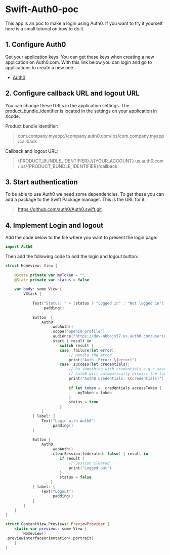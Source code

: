 # Swift-Auth0-poc

This app is an poc to make a login using Auth0. If you want to try it yourself here is a small tutorial on how to do it.

## 1. Configure Auth0

Get your application keys. You can get these keys when creating a new application on Auth0.com. With this link below you can login and go to applications to create a new one.

- [Auth0](https://auth0.auth0.com/u/login/identifier?state=hKFo2SBYdzFjM3BUQnl6WWtQYXJzaENJZTNtUFFlVEJCc0RRWqFur3VuaXZlcnNhbC1sb2dpbqN0aWTZIGNtbnZjZF83U19BMnRaVVZXa2t6Y3lkMGhPWV83bURmo2NpZNkgekVZZnBvRnpVTUV6aWxoa0hpbGNXb05rckZmSjNoQUk)

## 2. Configure callback URL and logout URL

You can change these URLs in the application settings. The product_bundle_identifier is located in the settings on your application in Xcode.

Product bundle identifier:

> com.company.myapp://company.auth0.com/ios/com.company.myapp/callback

Callback and logout URL:

> {PRODUCT_BUNDLE_IDENTIFIER}://{YOUR_ACCOUNT}.us.auth0.com/ios/{PRODUCT_BUNDLE_IDENTIFIER}/callback

## 3. Start authentication

To be able to use Auth0 we need some dependencies. To get these you can add a package to the Swift Package manager. This is the URL for it:

> https://github.com/auth0/Auth0.swift.git

## 4. Implement Login and logout

Add the code below to the file where you want to present the login page:

```swift
import Auth0
```

Then add the following code to add the login and logout button:

```swift
struct Homeview: View {
    
    @State private var myToken = ""
    @State private var status = false
    
    var body: some View {
        VStack {
            
            Text("Status: " + (status ? "Logged in" : "Not logged in"))
                .padding()
            
            Button  {
                Auth0
                    .webAuth()
                    .scope("openid profile")
                    .audience("https://dev-nbbojs57.us.auth0.com/userinfo")
                    .start { result in
                        switch result {
                        case .failure(let error):
                            // Handle the error
                            print("Auth- Error: \(error)")
                        case .success(let credentials):
                            // Do something with credentials e.g.: save them.
                            // Auth0 will automatically dismiss the login page
                            print("Auth0 Credentials: \(credentials)")
                            
                            if let token =  credentials.accessToken {
                                myToken = token
                            }
                            status = true
                        }
                }
            } label: {
                Text("Login with Auth0")
                    .padding()
            }
            
            Button {
                Auth0
                    .webAuth()
                    .clearSession(federated: false) { result in
                        if result {
                            // Session cleared
                            print("Logged out")
                        }
                        status = false
                    }
            } label: {
                Text("Logout")
                    .padding()
            }
        }
    }
}

struct ContentView_Previews: PreviewProvider {
    static var previews: some View {
        Homeview()
.previewInterfaceOrientation(.portrait)
    }
}
```
